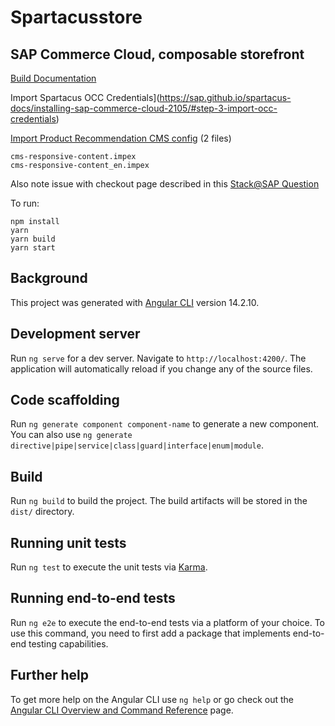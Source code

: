 # Spartacusstore

## SAP Commerce Cloud, composable storefront

[Build Documentation](https://help.sap.com/docs/SAP_COMMERCE_COMPOSABLE_STOREFRONT/cfcf687ce2544bba9799aa6c8314ecd0/5de67850bd8d487181fef9c9ba59a31d.html)

Import Spartacus OCC Credentials](https://sap.github.io/spartacus-docs/installing-sap-commerce-cloud-2105/#step-3-import-occ-credentials)

[Import Product Recommendation CMS config](../../core-customize/hybris/bin/custom/productrecommendation/resources/productrecommendation/import/sampledata/contentCatalogs/electronics-spaContentCatalog/) (2 files)

```
cms-responsive-content.impex
cms-responsive-content_en.impex
```

Also note issue with checkout page described in this [Stack@SAP Question](https://stackoverflow.com/questions/73651946/spartacus-sampledata-inconsistency-spartacus-requests-shipping-address-but-in/73898605#73898605)

To run:

```
npm install
yarn
yarn build
yarn start
```

## Background

This project was generated with [Angular CLI](https://github.com/angular/angular-cli) version 14.2.10.

## Development server

Run `ng serve` for a dev server. Navigate to `http://localhost:4200/`. The application will automatically reload if you change any of the source files.

## Code scaffolding

Run `ng generate component component-name` to generate a new component. You can also use `ng generate directive|pipe|service|class|guard|interface|enum|module`.

## Build

Run `ng build` to build the project. The build artifacts will be stored in the `dist/` directory.

## Running unit tests

Run `ng test` to execute the unit tests via [Karma](https://karma-runner.github.io).

## Running end-to-end tests

Run `ng e2e` to execute the end-to-end tests via a platform of your choice. To use this command, you need to first add a package that implements end-to-end testing capabilities.

## Further help

To get more help on the Angular CLI use `ng help` or go check out the [Angular CLI Overview and Command Reference](https://angular.io/cli) page.
